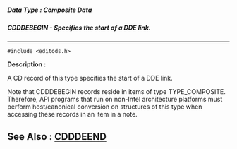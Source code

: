 ##### Data Type : Composite Data
##### CDDDEBEGIN - Specifies the start of a DDE link.
---
```
#include <editods.h>
```
**Description :**

A CD record of this type specifies the start of a DDE link.

Note that CDDDEBEGIN records reside in items of type TYPE_COMPOSITE. Therefore, 
API programs that run on non-Intel architecture platforms must perform 
host/canonical conversion on structures of this type when accessing these 
records in an item in a note.

**See Also :**
[CDDDEEND](/reference/Data/CDDDEEND)
---
